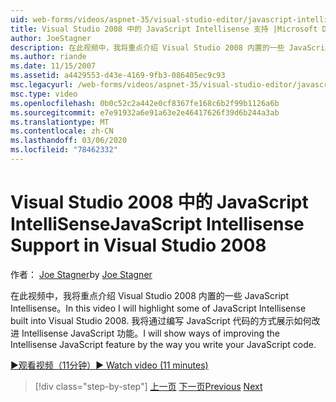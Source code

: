 ```yaml
---
uid: web-forms/videos/aspnet-35/visual-studio-editor/javascript-intellisense-support-in-visual-studio-2008
title: Visual Studio 2008 中的 JavaScript Intellisense 支持 |Microsoft Docs
author: JoeStagner
description: 在此视频中，我将重点介绍 Visual Studio 2008 内置的一些 JavaScript Intellisense。 我将展示改善 Intellisense JavaScript 功能型的方式 。
ms.author: riande
ms.date: 11/15/2007
ms.assetid: a4429553-d43e-4169-9fb3-086405ec9c93
msc.legacyurl: /web-forms/videos/aspnet-35/visual-studio-editor/javascript-intellisense-support-in-visual-studio-2008
msc.type: video
ms.openlocfilehash: 0b0c52c2a442e0cf8367fe168c6b2f99b1126a6b
ms.sourcegitcommit: e7e91932a6e91a63e2e46417626f39d6b244a3ab
ms.translationtype: MT
ms.contentlocale: zh-CN
ms.lasthandoff: 03/06/2020
ms.locfileid: "78462332"
---
```

# <a name="javascript-intellisense-support-in-visual-studio-2008"></a><span data-ttu-id="80e20-104">Visual Studio 2008 中的 JavaScript IntelliSense</span><span class="sxs-lookup"><span data-stu-id="80e20-104">JavaScript Intellisense Support in Visual Studio 2008</span></span>

<span data-ttu-id="80e20-105">作者： [Joe Stagner](https://github.com/JoeStagner)</span><span class="sxs-lookup"><span data-stu-id="80e20-105">by [Joe Stagner](https://github.com/JoeStagner)</span></span>

<span data-ttu-id="80e20-106">在此视频中，我将重点介绍 Visual Studio 2008 内置的一些 JavaScript Intellisense。</span><span class="sxs-lookup"><span data-stu-id="80e20-106">In this video I will highlight some of JavaScript Intellisense built into Visual Studio 2008.</span></span> <span data-ttu-id="80e20-107">我将通过编写 JavaScript 代码的方式展示如何改进 Intellisense JavaScript 功能。</span><span class="sxs-lookup"><span data-stu-id="80e20-107">I will show ways of improving the Intellisense JavaScript feature by the way you write your JavaScript code.</span></span>

[<span data-ttu-id="80e20-108">&#9654;观看视频（11分钟）</span><span class="sxs-lookup"><span data-stu-id="80e20-108">&#9654; Watch video (11 minutes)</span></span>](https://channel9.msdn.com/Blogs/ASP-NET-Site-Videos/javascript-intellisense-support-in-visual-studio-2008)

> [!div class="step-by-step"]
> <span data-ttu-id="80e20-109">[上一页](new-designer-support-in-visual-studio-2008.md)
> [下一页](javascript-debugging-in-visual-studio-2008.md)</span><span class="sxs-lookup"><span data-stu-id="80e20-109">[Previous](new-designer-support-in-visual-studio-2008.md)
[Next](javascript-debugging-in-visual-studio-2008.md)</span></span>
